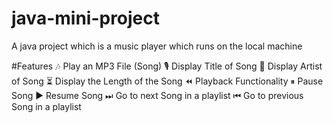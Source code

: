 # java-mini-project
A java project which is a music player which runs on the local machine 


#Features
🎶 Play an MP3 File (Song)
🎙 Display Title of Song
👤 Display Artist of Song
⏳ Display the Length of the Song
⏪ Playback Functionality
⏸ Pause Song
▶ Resume Song
⏭ Go to next Song in a playlist
⏮ Go to previous Song in a playlist
